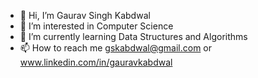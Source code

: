 - 👋 Hi, I’m Gaurav Singh Kabdwal
- 👀 I’m interested in Computer Science
- 🌱 I’m currently learning Data Structures and Algorithms
- 📫 How to reach me  gskabdwal@gmail.com or www.linkedin.com/in/gauravkabdwal

<!---
Gaurav-Singh-Kabdwal/Gaurav-Singh-Kabdwal is a ✨ special ✨ repository because its `README.md` (this file) appears on your GitHub profile.
You can click the Preview link to take a look at your changes.
--->
